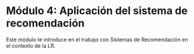 # Módulo 4: Aplicación del sistema de recomendación

Este módulo te introduce en el trabajo con Sistemas de Recomendación en el contexto de la LR.